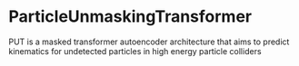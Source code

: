 # ParticleUnmaskingTransformer
PUT is a masked transformer autoencoder architecture that aims to predict kinematics for undetected particles in high energy particle colliders
